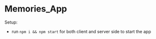 # Memories_App


Setup:
- run ```npm i && npm start``` for both client and server side to start the app
